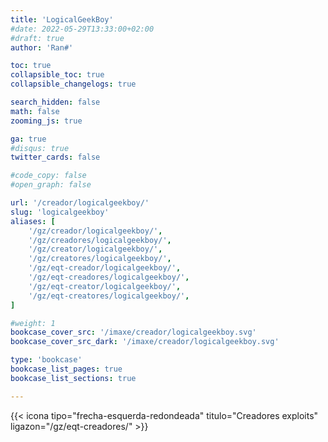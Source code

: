```yaml
---
title: 'LogicalGeekBoy'
#date: 2022-05-29T13:33:00+02:00
#draft: true
author: 'Ran#'

toc: true
collapsible_toc: true
collapsible_changelogs: true

search_hidden: false
math: false
zooming_js: true

ga: true
#disqus: true
twitter_cards: false

#code_copy: false
#open_graph: false

url: '/creador/logicalgeekboy/'
slug: 'logicalgeekboy'
aliases: [
    '/gz/creador/logicalgeekboy/',
    '/gz/creadores/logicalgeekboy/',
    '/gz/creator/logicalgeekboy/',
    '/gz/creatores/logicalgeekboy/',
    '/gz/eqt-creador/logicalgeekboy/',
    '/gz/eqt-creadores/logicalgeekboy/',
    '/gz/eqt-creator/logicalgeekboy/',
    '/gz/eqt-creatores/logicalgeekboy/',
]

#weight: 1
bookcase_cover_src: '/imaxe/creador/logicalgeekboy.svg'
bookcase_cover_src_dark: '/imaxe/creador/logicalgeekboy.svg'

type: 'bookcase'
bookcase_list_pages: true
bookcase_list_sections: true

---
```


{{< icona tipo="frecha-esquerda-redondeada" titulo="Creadores exploits" ligazon="/gz/eqt-creadores/" >}}
